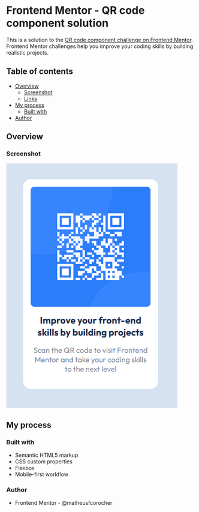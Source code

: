 # Frontend Mentor - QR code component solution

This is a solution to the [QR code component challenge on Frontend Mentor](https://www.frontendmentor.io/challenges/qr-code-component-iux_sIO_H). Frontend Mentor challenges help you improve your coding skills by building realistic projects.

## Table of contents

- [Overview](#overview)
  - [Screenshot](#screenshot)
  - [Links](#links)
- [My process](#my-process)
  - [Built with](#built-with)
- [Author](#author)

## Overview

### Screenshot

![qr-code-photo](./design/final-app.png)

## My process

### Built with

- Semantic HTML5 markup
- CSS custom properties
- Flexbox
- Mobile-first workflow

### Author

- Frontend Mentor - @matheusfcorocher
